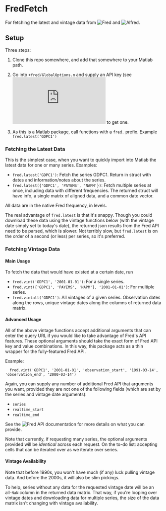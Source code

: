 # FredFetch

For fetching the latest and vintage data from
![Fred](http://research.stlouisfed.org/fred2/) and
![Alfred](https://alfred.stlouisfed.org/).

## Setup

Three steps:

1. Clone this repo somewhere, and add that somewhere to your Matlab path.

2. Go into `+fred/GlobalOptions.m` and supply an API key (see ![Fred
   website](http://api.stlouisfed.org/api_key.html) to get one.

3. As this is a Matlab package, call functions with a `fred.` prefix.
   Example `fred.latest('GDPC1')`

### Fetching the Latest Data

This is the simplest case, when you want to quickly import into Matlab
the latest data for one or many series. Examples:

- `fred.latest('GDPC1')`: Fetch the series GDPC1. Return in struct with
  dates and information/notes about the series.
- `fred.latest({'GDPC1', 'PAYEMS', 'NAPM'})`: Fetch multiple series at
  once, including data with different frequencies. The returned struct
  will have info, a single matrix of aligned data, and a common date
  vector.

All data are in the native Fred frequency, in levels.

The real advantage of `fred.latest` is that it's snappy. Though you
could download these data using the vintage functions below (with the
vintage date simply set to today's date), the returned json results from
the Fred API need to be parsed, which is slower. Not terribly slow, but
`fred.latest` is on the order of a second (or less) per series, so it's
preferred.


### Fetching Vintage Data

#### Main Usage

To fetch the data that would have existed at a certain date, run

- `fred.vint('GDPC1', '2001-01-01')`: For a single series.
- `fred.vint({'GDPC1', 'PAYEMS', 'NAPM'}, '2001-01-01')`: For multiple series.
- `fred.vintall('GDPC1')`: All vintages of a given series. Observation
  dates along the rows, unique vintage dates along the columns of
  returned data matrix.

#### Advanced Usage

All of the above vintage functions accept additional arguments that can
enter the query URL if you would like to take advantage of Fred's API
features. These optional arguments should take the exact form of Fred
API key and value combinations. In this way, this package acts as a thin
wrapper for the fully-featured Fred API.

Example:

```
  fred.vint('GDPC1', '2001-01-01', 'observation_start', '1991-03-14', 'observation_end', '2000-03-14')
```

Again, you can supply any number of additional Fred API that arguments you want,
provided they are not one of the following fields (which are set by the
series and vintage date arguments):

- `series`
- `realtime_start`
- `realtime_end`

See the ![Fred API documentation](http://api.stlouisfed.org/docs/fred/)
for more details on what you can provide.

Note that currently, if requesting many series, the optional arguments
provided will be _identical_ across each request. On the to-do list:
accepting cells that can be iterated over as we iterate over series.


#### Vintage Availability

Note that before 1990s, you won't have much (if any) luck pulling
vintage data. And before the 2000s, it will also be slim pickings.

To help, series without any data for the requested vintage date will be
an all-`NaN` column in the returned data matrix. That way, if you're
looping over vintage dates and downloading data for multiple series, the
size of the data matrix isn't changing with vintage availability.



